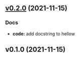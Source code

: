 
<a name="v0.2.0"></a>
## [v0.2.0](https://github.com/hpcflow/git-branching-test/compare/v0.1.0...v0.2.0) (2021-11-15)

### Docs

* **code:** add docstring to hellow


<a name="v0.1.0"></a>
## v0.1.0 (2021-11-15)

